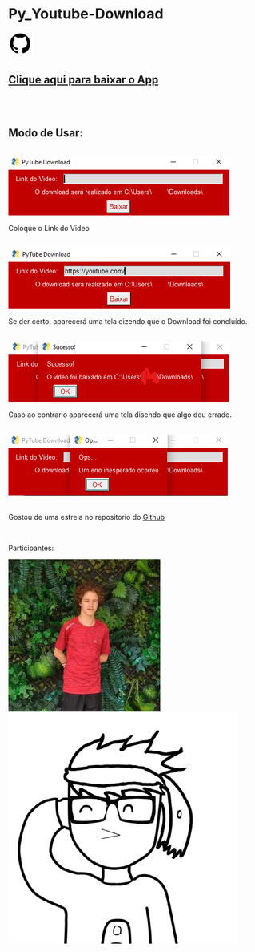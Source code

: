 <h1 class="Texto">
            Py_Youtube-Download
</h1>

<a href="https://github.com/AlexandreSantAnaLangunno/Py_Youtube-Download">
<picture>
        <img src="media/imagens/GitHub.jpeg.png" width="10%" alt="Acesse o Codigo Fonte!" class="GitHub">
</picture>
</a>



      
<a href="media/Arquivo.exe/Py_Youtube_Download.zip" download="Py_Youtube-Download.zip" type="application/zip">
            
<h2 class="Texto">Clique aqui para baixar o App</h2>

</a>

<br>
<br>

<h2 class="Texto">
            Modo de Usar:
</h2>

<br>
<div class="Modo_de_Usar">
<img src="media/imagens/screen_main.png" >
<br>
<p class="Texto">
            Coloque o Link do Video
</p>
<br>
<img src="media/imagens/screen_main2.png" >
<br>
<p class="Texto">
  Se der certo, aparecerá uma tela dizendo que o Download foi concluído.
</p>
<br>
<img src="media/imagens/screen_sucesso.png">
<br>
<p class="Texto">
    Caso ao contrario aparecerá uma tela disendo que algo deu errado. 
</p>
<br>
<img src="media/imagens/screen_error.png" alt="">
<br>
<br>

</div>

<p class="Texto">
                 Gostou de uma estrela no repositorio do <a href="https://github.com/AlexandreSantAnaLangunno/Py_Youtube-Download"> Github </a>
</p>

<br>

<p class="Texto">
                Participantes:
</p>

<a href="https://github.com/OrlatoDev">
   <img src="media/imagens/OrlatoDev.jfif" alt="Orlato Dev" class="Participantes">
</a>

<a href="http://github.com/AlexandreSantAnaLangunno">
<img src="media/imagens/Alexandre.png" alt="Alexandre" id="Alexandre" class="Participantes">
</a>
